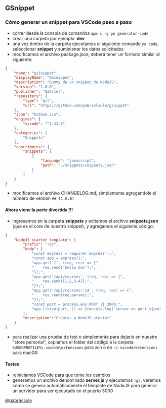 ## GSnippet
### Cómo generar un snippet para VSCode paso a paso

- correr desde la consola de comandos `npm i -g yo generator-code`
- crear una carpeta por ejemplo: **dev**
- una vez dentro de la carpeta ejecutamos el siguiente comando `yo code`, seleccionar **snippet** y suministrar los datos solicitados
- modificamos el archivo package.json, deberá tener un formato similar al siguiente:

```json
{
    "name": "gsinippet",
    "displayName": "GSinippet",
    "description": "Dummy de un snippet de NodeJS",
    "version": "1.0.0",
    "publisher": "Gabriel",
    "repository": {
        "type": "git",
        "url": "https://github.com/gabrielsule/gsnippet"
    },
    "icon": "batman.ico",
    "engines": {
        "vscode": "^1.33.0"
    },
    "categories": [
        "Snippets"
    ],
    "contributes": {
        "snippets": [
            {
                "language": "javascript",
                "path": "./snippets/snippets.json"
            }
        ]
    }
}
```
- modificamos el archivo CHANGELOG.md, simplemente agregándole el número de versión `## [1.0.0]`

#### Ahora viene la parte divertida !!!
- ingresamos en la carpeta **snippets** y editamos el archivo **snippets.json** (que es el core de nuestro snippet), y agregamos el siguiente código:

```json
{
    "NodeJS starter template": {
        "prefix": "!gs",
        "body": [
            "const express = require('express');",
            "const app = express();",
            "app.get('/', (req, res) => {",
            "    res.send('hello dev');",
            "});",
            "app.get('/api/courses', (req, res) => {",
            "    res.send([1,2,3,4]);",
            "});",
            "app.get('/api/courses/:id', (req, res) => {",
            "    res.send(req.params);",
            "});",
            "const port = process.env.PORT || 3000;",
            "app.listen(port, () => {console.log(`server en port ${port}`)});"
        ],
        "description":"Creates a NodeJS starter"
    }
}
```
- para realizar una prueba de test o simplemente para dejarlo en nuestro "store personal", copiamos el folder del código a la carpeta `%USERPROFILE%\.vscode\extensions` para win o en `~/.vscode/extensions` para macOS 

#### Testeo
- reiniciamos VSCode para que tome los cambios
- generamos un archivo denominado **server.js**  y ejecutamos `!gs`, veremos cómo se genera automáticamente el template de NodeJS para generar un servidor para ser ejecutado en el puerto 3000



[@gabrielsule](https://twitter.com/gabrielsule "@gabrielsule")
